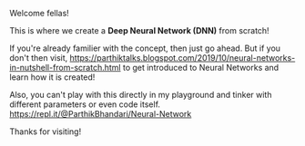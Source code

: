 Welcome fellas!

This is where we create a <b>Deep Neural Network (DNN)</b> from scratch!


If you're already familier with the concept, then just go ahead. But if you don't then visit,
https://parthiktalks.blogspot.com/2019/10/neural-networks-in-nutshell-from-scratch.html
to get introduced to Neural Networks and learn how it is created!


Also, you can't play with this directly in my playground and tinker with different parameters or even code itself.
https://repl.it/@ParthikBhandari/Neural-Network

Thanks for visiting!
